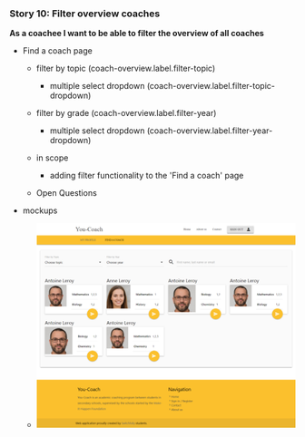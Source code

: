 ### Story 10: Filter overview coaches

**As a coachee I want to be able to filter the overview of all coaches**

- Find a coach page
    - filter by topic (coach-overview.label.filter-topic)
        - multiple select dropdown (coach-overview.label.filter-topic-dropdown)
    - filter by grade (coach-overview.label.filter-year)
        - multiple select dropdown (coach-overview.label.filter-year-dropdown)
             
  - in scope
      - adding filter functionality to the 'Find a coach' page

  - Open Questions

 - mockups
     - ![signin](../img/find-a-coach.png)